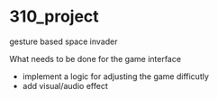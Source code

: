 # 310_project
gesture based space invader

What needs to be done for the game interface
- implement a logic for adjusting the game difficutly 
- add visual/audio effect

